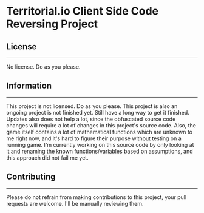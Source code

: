 # Territorial.io Client Side Code Reversing Project

## License

----------------

No license. Do as you please.

## Information

----------------

This project is not licensed. Do as you please.
This project is also an ongoing project is not finished yet. Still have a long way to get it finished. Updates also does not help a lot, since the obfuscated source code changes will require a lot of changes in this project's source code. Also, the game itself contains a lot of mathematical functions which are unknown to me right now, and it's hard to figure their purpose without testing on a running game. I'm currently working on this source code by only looking at it and renaming the known functions/variables based on assumptions, and this approach did not fail me yet.

## Contributing

----------------
Please do not refrain from making contributions to this project, your pull requests are welcome. I'll be manually reviewing them.
